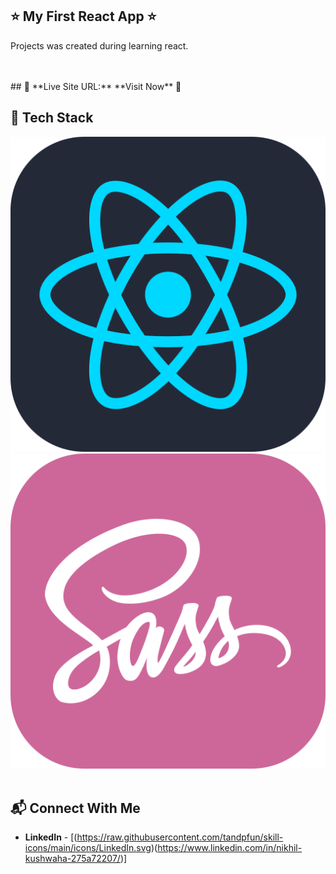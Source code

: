 ## ⭐ My First React App ⭐
Projects was created during learning react.

<br>
<br>
## 📌 **Live Site URL:** <a "https://firstreact-noykoxm4o-dashnikhil.vercel.app/#home">**Visit Now** 🚀</a>

<br>

## 📌 Tech Stack

![REACT](https://raw.githubusercontent.com/tandpfun/skill-icons/main/icons/React-Dark.svg)
![SASS](https://raw.githubusercontent.com/tandpfun/skill-icons/main/icons/Sass.svg)
<br>
<br>

## 📬 Connect With Me

- **LinkedIn** - [(https://raw.githubusercontent.com/tandpfun/skill-icons/main/icons/LinkedIn.svg)(https://www.linkedin.com/in/nikhil-kushwaha-275a72207/)]

